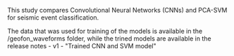 This study compares Convolutional Neural Networks (CNNs) and PCA-SVM for seismic event classification. 

The data that was used for training of the models is available in the /geofon_waveforms folder, while the trined models are available in the release notes - v1 - "Trained CNN and SVM model"
